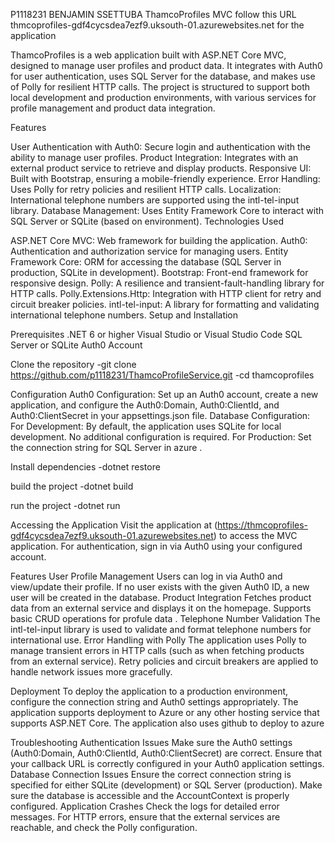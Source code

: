 P1118231 BENJAMIN SSETTUBA
ThamcoProfiles MVC
follow this URL thmcoprofiles-gdf4cycsdea7ezf9.uksouth-01.azurewebsites.net for the application

ThamcoProfiles is a web application built with ASP.NET Core MVC, designed to manage user profiles and product data. It integrates with Auth0 for user authentication, uses SQL Server for the database, and makes use of Polly for resilient HTTP calls. The project is structured to support both local development and production environments, with various services for profile management and product data integration.

Features

User Authentication with Auth0: Secure login and authentication with the ability to manage user profiles.
Product Integration: Integrates with an external product service to retrieve and display products.
Responsive UI: Built with Bootstrap, ensuring a mobile-friendly experience.
Error Handling: Uses Polly for retry policies and resilient HTTP calls.
Localization: International telephone numbers are supported using the intl-tel-input library.
Database Management: Uses Entity Framework Core to interact with SQL Server or SQLite (based on environment).
Technologies Used

ASP.NET Core MVC: Web framework for building the application.
Auth0: Authentication and authorization service for managing users.
Entity Framework Core: ORM for accessing the database (SQL Server in production, SQLite in development).
Bootstrap: Front-end framework for responsive design.
Polly: A resilience and transient-fault-handling library for HTTP calls.
Polly.Extensions.Http: Integration with HTTP client for retry and circuit breaker policies.
intl-tel-input: A library for formatting and validating international telephone numbers.
Setup and Installation

Prerequisites
.NET 6 or higher
Visual Studio or Visual Studio Code
SQL Server or SQLite
Auth0 Account

Clone the repository 
-git clone https://github.com/p1118231/ThamcoProfileService.git
-cd thamcoprofiles

Configuration
Auth0 Configuration: Set up an Auth0 account, create a new application, and configure the Auth0:Domain, Auth0:ClientId, and Auth0:ClientSecret in your appsettings.json file.
Database Configuration:
For Development: By default, the application uses SQLite for local development. No additional configuration is required.
For Production: Set the connection string for SQL Server in azure .

Install dependencies 
-dotnet restore

build the project
-dotnet build

run the project 
-dotnet run 

Accessing the Application
Visit the application at (https://thmcoprofiles-gdf4cycsdea7ezf9.uksouth-01.azurewebsites.net) to access the MVC application.
For authentication, sign in via Auth0 using your configured account.

Features
User Profile Management
Users can log in via Auth0 and view/update their profile.
If no user exists with the given Auth0 ID, a new user will be created in the database.
Product Integration
Fetches product data from an external service and displays it on the homepage.
Supports basic CRUD operations for profule data .
Telephone Number Validation
The intl-tel-input library is used to validate and format telephone numbers for international use.
Error Handling with Polly
The application uses Polly to manage transient errors in HTTP calls (such as when fetching products from an external service).
Retry policies and circuit breakers are applied to handle network issues more gracefully.

Deployment
To deploy the application to a production environment, configure the connection string and Auth0 settings appropriately. The application supports deployment to Azure or any other hosting service that supports ASP.NET Core.
The application also uses github to deploy to azure 

Troubleshooting
Authentication Issues
Make sure the Auth0 settings (Auth0:Domain, Auth0:ClientId, Auth0:ClientSecret) are correct.
Ensure that your callback URL is correctly configured in your Auth0 application settings.
Database Connection Issues
Ensure the correct connection string is specified for either SQLite (development) or SQL Server (production).
Make sure the database is accessible and the AccountContext is properly configured.
Application Crashes
Check the logs for detailed error messages.
For HTTP errors, ensure that the external services are reachable, and check the Polly configuration.


